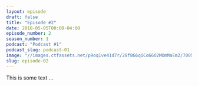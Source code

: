 ```yaml
---
layout: episode
draft: false
title: "Episode #2"
date: 2018-05-05T00:00-04:00
episode_number: 2
season_number: 1
podcast: "Podcast #1"
podcast_slug: podcast-01
image: "//images.ctfassets.net/p9oq1ve41d7r/28f8G6qiCo66O2MOmMaEm2/7005b33eae69063f9d61b7870427acb1/montana.jpg"
slug: episode-02
---
```


This is some text ...

